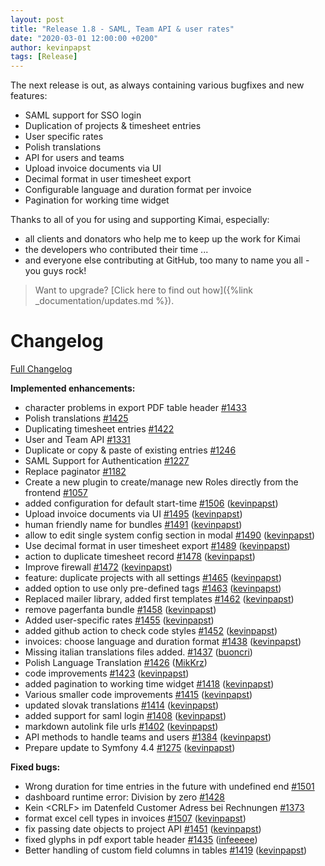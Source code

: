 ```yaml
---
layout: post
title: "Release 1.8 - SAML, Team API & user rates"
date: "2020-03-01 12:00:00 +0200"
author: kevinpapst
tags: [Release]
---
```


The next release is out, as always containing various bugfixes and new features:

- SAML support for SSO login
- Duplication of projects & timesheet entries
- User specific rates
- Polish translations
- API for users and teams
- Upload invoice documents via UI
- Decimal format in user timesheet export
- Configurable language and duration format per invoice
- Pagination for working time widget

Thanks to all of you for using and supporting Kimai, especially:
- all clients and donators who help me to keep up the work for Kimai
- the developers who contributed their time ...
- and everyone else contributing at GitHub, too many to name you all - you guys rock!

> Want to upgrade? [Click here to find out how]({%link _documentation/updates.md %}).

# Changelog

[Full Changelog](https://github.com/kevinpapst/kimai2/compare/1.7...1.8)

**Implemented enhancements:**

- character problems in export PDF table header [\#1433](https://github.com/kevinpapst/kimai2/issues/1433)
- Polish translations [\#1425](https://github.com/kevinpapst/kimai2/issues/1425)
- Duplicating timesheet entries [\#1422](https://github.com/kevinpapst/kimai2/issues/1422)
- User and Team API [\#1331](https://github.com/kevinpapst/kimai2/issues/1331)
- Duplicate or copy & paste of existing entries [\#1246](https://github.com/kevinpapst/kimai2/issues/1246)
- SAML Support for Authentication [\#1227](https://github.com/kevinpapst/kimai2/issues/1227)
- Replace paginator [\#1182](https://github.com/kevinpapst/kimai2/issues/1182)
- Create a new plugin to create/manage new Roles directly from the frontend [\#1057](https://github.com/kevinpapst/kimai2/issues/1057)
- added configuration for default start-time [\#1506](https://github.com/kevinpapst/kimai2/pull/1506) ([kevinpapst](https://github.com/kevinpapst))
- Upload invoice documents via UI [\#1495](https://github.com/kevinpapst/kimai2/pull/1495) ([kevinpapst](https://github.com/kevinpapst))
- human friendly name for bundles [\#1491](https://github.com/kevinpapst/kimai2/pull/1491) ([kevinpapst](https://github.com/kevinpapst))
- allow to edit single system config section in modal [\#1490](https://github.com/kevinpapst/kimai2/pull/1490) ([kevinpapst](https://github.com/kevinpapst))
- Use decimal format in user timesheet export [\#1489](https://github.com/kevinpapst/kimai2/pull/1489) ([kevinpapst](https://github.com/kevinpapst))
- action to duplicate timesheet record [\#1478](https://github.com/kevinpapst/kimai2/pull/1478) ([kevinpapst](https://github.com/kevinpapst))
- Improve firewall [\#1472](https://github.com/kevinpapst/kimai2/pull/1472) ([kevinpapst](https://github.com/kevinpapst))
- feature: duplicate projects with all settings [\#1465](https://github.com/kevinpapst/kimai2/pull/1465) ([kevinpapst](https://github.com/kevinpapst))
- added option to use only pre-defined tags [\#1463](https://github.com/kevinpapst/kimai2/pull/1463) ([kevinpapst](https://github.com/kevinpapst))
- Replaced mailer library, added first templates [\#1462](https://github.com/kevinpapst/kimai2/pull/1462) ([kevinpapst](https://github.com/kevinpapst))
- remove pagerfanta bundle [\#1458](https://github.com/kevinpapst/kimai2/pull/1458) ([kevinpapst](https://github.com/kevinpapst))
- Added user-specific rates [\#1455](https://github.com/kevinpapst/kimai2/pull/1455) ([kevinpapst](https://github.com/kevinpapst))
- added github action to check code styles [\#1452](https://github.com/kevinpapst/kimai2/pull/1452) ([kevinpapst](https://github.com/kevinpapst))
- invoices: choose language and duration format [\#1438](https://github.com/kevinpapst/kimai2/pull/1438) ([kevinpapst](https://github.com/kevinpapst))
- Missing italian translations files added. [\#1437](https://github.com/kevinpapst/kimai2/pull/1437) ([buoncri](https://github.com/buoncri))
- Polish Language Translation [\#1426](https://github.com/kevinpapst/kimai2/pull/1426) ([MikKrz](https://github.com/MikKrz))
- code improvements [\#1423](https://github.com/kevinpapst/kimai2/pull/1423) ([kevinpapst](https://github.com/kevinpapst))
- added pagination to working time widget [\#1418](https://github.com/kevinpapst/kimai2/pull/1418) ([kevinpapst](https://github.com/kevinpapst))
- Various smaller code improvements [\#1415](https://github.com/kevinpapst/kimai2/pull/1415) ([kevinpapst](https://github.com/kevinpapst))
- updated slovak translations [\#1414](https://github.com/kevinpapst/kimai2/pull/1414) ([kevinpapst](https://github.com/kevinpapst))
- added support for saml login [\#1408](https://github.com/kevinpapst/kimai2/pull/1408) ([kevinpapst](https://github.com/kevinpapst))
- markdown autolink file urls [\#1402](https://github.com/kevinpapst/kimai2/pull/1402) ([kevinpapst](https://github.com/kevinpapst))
- API methods to handle teams and users [\#1384](https://github.com/kevinpapst/kimai2/pull/1384) ([kevinpapst](https://github.com/kevinpapst))
- Prepare update to Symfony 4.4 [\#1275](https://github.com/kevinpapst/kimai2/pull/1275) ([kevinpapst](https://github.com/kevinpapst))

**Fixed bugs:**

- Wrong duration for time entries in the future with undefined end [\#1501](https://github.com/kevinpapst/kimai2/issues/1501)
- dashboard runtime error: Division by zero [\#1428](https://github.com/kevinpapst/kimai2/issues/1428)
- Kein \<CRLF\> im Datenfeld Customer Adress bei Rechnungen [\#1373](https://github.com/kevinpapst/kimai2/issues/1373)
- format excel cell types in invoices [\#1507](https://github.com/kevinpapst/kimai2/pull/1507) ([kevinpapst](https://github.com/kevinpapst))
- fix passing date objects to project API [\#1451](https://github.com/kevinpapst/kimai2/pull/1451) ([kevinpapst](https://github.com/kevinpapst))
- fixed glyphs in pdf export table header [\#1435](https://github.com/kevinpapst/kimai2/pull/1435) ([infeeeee](https://github.com/infeeeee))
- Better handling of custom field columns in tables [\#1419](https://github.com/kevinpapst/kimai2/pull/1419) ([kevinpapst](https://github.com/kevinpapst))
